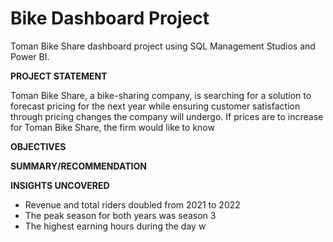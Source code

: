 # Bike Dashboard Project
Toman Bike Share dashboard project using SQL Management Studios and Power BI.

**PROJECT STATEMENT**

Toman Bike Share, a bike-sharing company, is searching for a solution to forecast pricing for the next year while ensuring customer satisfaction through pricing changes the company will undergo. If prices are to increase for Toman Bike Share, the firm would like to know 

**OBJECTIVES**



**SUMMARY/RECOMMENDATION**



**INSIGHTS UNCOVERED**

- Revenue and total riders doubled from 2021 to 2022
- The peak season for both years was season 3
- The highest earning hours during the day w
